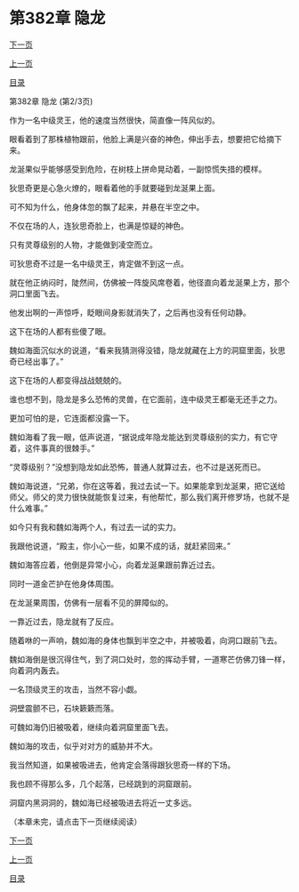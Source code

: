 <h1>第382章   隐龙</h1>
            <div><p><a href="./1145_%E7%AC%AC382%E7%AB%A0_%E9%9A%90%E9%BE%99.md">下一页</a></p><p><a href="./1143_%E7%AC%AC382%E7%AB%A0_%E9%9A%90%E9%BE%99.md">上一页</a></p><p><a href="../">目录</a></p></div>
            <div><p>第382章   隐龙 (第2/3页)</p><p>作为一名中级灵王，他的速度当然很快，简直像一阵风似的。</p><p>眼看着到了那株植物跟前，他脸上满是兴奋的神色，伸出手去，想要把它给摘下来。</p><p>龙涎果似乎能够感受到危险，在树枝上拼命晃动着，一副惊慌失措的模样。</p><p>狄思奇更是心急火燎的，眼看着他的手就要碰到龙涎果上面。</p><p>可不知为什么，他身体忽的飘了起来，并悬在半空之中。</p><p>不仅在场的人，连狄思奇脸上，也满是惊疑的神色。</p><p>只有灵尊级别的人物，才能做到凌空而立。</p><p>可狄思奇不过是一名中级灵王，肯定做不到这一点。</p><p>就在他正纳闷时，陡然间，仿佛被一阵旋风席卷着，他径直向着龙涎果上方，那个洞口里面飞去。</p><p>他发出啊的一声惊呼，眨眼间身影就消失了，之后再也没有任何动静。</p><p>这下在场的人都有些傻了眼。</p><p>魏如海面沉似水的说道，“看来我猜测得没错，隐龙就藏在上方的洞窟里面，狄思奇已经出事了。”</p><p>这下在场的人都变得战战兢兢的。</p><p>谁也想不到，隐龙是多么恐怖的灵兽，在它面前，连中级灵王都毫无还手之力。</p><p>更加可怕的是，它连面都没露一下。</p><p>魏如海看了我一眼，低声说道，“据说成年隐龙能达到灵尊级别的实力，有它守着，这件事真的很棘手。”</p><p>“灵尊级别？”没想到隐龙如此恐怖，普通人就算过去，也不过是送死而已。</p><p>魏如海说道，“兄弟，你在这等着，我过去试一下。如果能拿到龙涎果，把它送给师父。师父的灵力很快就能恢复过来，有他帮忙，那么我们离开修罗场，也就不是什么难事。”</p><p>如今只有我和魏如海两个人，有过去一试的实力。</p><p>我跟他说道，“殿主，你小心一些，如果不成的话，就赶紧回来。”</p><p>魏如海答应着，他倒是异常小心，向着龙涎果跟前靠近过去。</p><p>同时一道金芒护在他身体周围。</p><p>在龙涎果周围，仿佛有一层看不见的屏障似的。</p><p>一靠近过去，隐龙就有了反应。</p><p>随着咻的一声响，魏如海的身体也飘到半空之中，并被吸着，向洞口跟前飞去。</p><p>魏如海倒是很沉得住气，到了洞口处时，忽的挥动手臂，一道寒芒仿佛刀锋一样，向着洞内轰去。</p><p>一名顶级灵王的攻击，当然不容小觑。</p><p>洞壁震颤不已，石块簌簌而落。</p><p>可魏如海仍旧被吸着，继续向着洞窟里面飞去。</p><p>魏如海的攻击，似乎对对方的威胁并不大。</p><p>我当然知道，如果被吸进去，他肯定会落得跟狄思奇一样的下场。</p><p>我也顾不得那么多，几个起落，已经跳到的洞窟跟前。</p><p>洞窟内黑洞洞的，魏如海已经被吸进去将近一丈多远。</p><p>（本章未完，请点击下一页继续阅读）</p></div>
            <div><p><a href="./1145_%E7%AC%AC382%E7%AB%A0_%E9%9A%90%E9%BE%99.md">下一页</a></p><p><a href="./1143_%E7%AC%AC382%E7%AB%A0_%E9%9A%90%E9%BE%99.md">上一页</a></p><p><a href="../">目录</a></p></div>